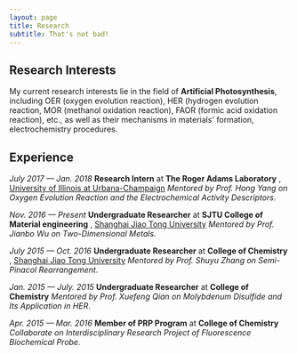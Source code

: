 ```yaml
---
layout: page
title: Research
subtitle: That's not bad!
---
```


## Research Interests 

My current research interests lie in the field of **Artificial Photosynthesis**, including OER (oxygen evolution reaction), HER (hydrogen evolution reaction, MOR (methanol oxidation reaction), FAOR (formic acid oxidation reaction), etc., as well as their mechanisms in materials' formation, electrochemistry procedures.

## Experience

*July 2017 — Jan. 2018*                                                                                                                                           **Research Intern** at **The Roger Adams Laboratory** , [University of Illinois at Urbana-Champaign](http://illinois.edu/)           *Mentored by Prof. Hong Yang on Oxygen Evolution Reaction and the Electrochemical Activity Descriptors*.



*Nov. 2016 — Present*                                                                                                                                        **Undergraduate Researcher** at **SJTU College of Material engineering** , [Shanghai Jiao Tong University](http://en.sjtu.edu.cn/)                           *Mentored by Prof. Jianbo Wu on Two-Dimensional Metals.*



*July 2015 — Oct. 2016*                                                                                                                                  **Undergraduate Researcher** at **College of Chemistry** , [Shanghai Jiao Tong University](http://en.sjtu.edu.cn/)                         *Mentored by Prof. Shuyu Zhang on Semi-Pinacol Rearrangement*.



*Jan. 2015 — July. 2015*                                                                                                                                    **Undergraduate Researcher** at **College of Chemistry**                                                                                       *Mentored by Prof. Xuefeng Qian on Molybdenum Disulfide and Its Application in HER*.



*Apr. 2015 — Mar. 2016*                                                                                                                                                **Member of PRP Program** at **College of Chemistry**                                                                                         *Collaborate on Interdisciplinary Research Project of  Fluorescence Biochemical Probe.*